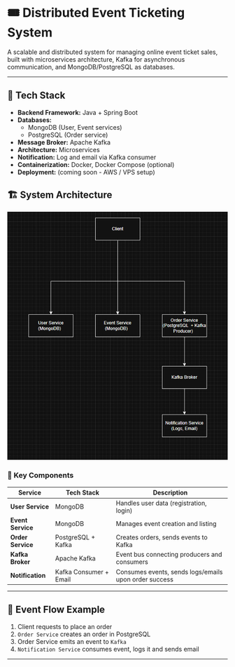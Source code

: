 # 🎟️ Distributed Event Ticketing System

A scalable and distributed system for managing online event ticket sales, built with microservices architecture, Kafka for asynchronous communication, and MongoDB/PostgreSQL as databases.

---

## 📌 Tech Stack

- **Backend Framework:** Java + Spring Boot
- **Databases:**
  - MongoDB (User, Event services)
  - PostgreSQL (Order service)
- **Message Broker:** Apache Kafka
- **Architecture:** Microservices
- **Notification:** Log and email via Kafka consumer
- **Containerization:** Docker, Docker Compose (optional)
- **Deployment:** (coming soon - AWS / VPS setup)

## 🏗️ System Architecture
![System Architecture](./docs/system-architecture.png)

### 🔧 Key Components

| Service            | Tech Stack            | Description                                              |
|--------------------|------------------------|----------------------------------------------------------|
| **User Service**   | MongoDB                | Handles user data (registration, login)                  |
| **Event Service**  | MongoDB                | Manages event creation and listing                       |
| **Order Service**  | PostgreSQL + Kafka     | Creates orders, sends events to Kafka                    |
| **Kafka Broker**   | Apache Kafka           | Event bus connecting producers and consumers             |
| **Notification**   | Kafka Consumer + Email | Consumes events, sends logs/emails upon order success    |

---

## 🔁 Event Flow Example

1. Client requests to place an order
2. `Order Service` creates an order in PostgreSQL
3. Order Service emits an event to `Kafka`
4. `Notification Service` consumes event, logs it and sends email

---